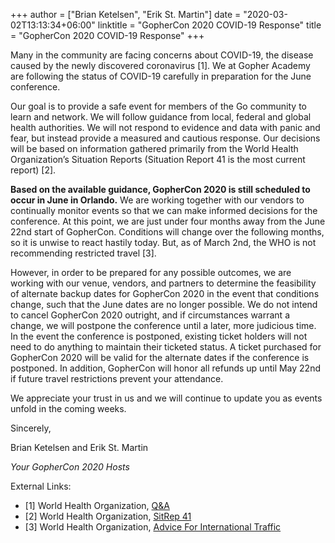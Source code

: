 +++
author = ["Brian Ketelsen", "Erik St. Martin"]
date = "2020-03-02T13:13:34+06:00"
linktitle = "GopherCon 2020 COVID-19 Response"
title = "GopherCon 2020 COVID-19 Response"
+++

Many in the community are facing concerns about COVID-19, the disease caused by the newly discovered coronavirus [1].  We at Gopher Academy are following the status of COVID-19 carefully in preparation for the June conference.

Our goal is to provide a safe event for members of the Go community to learn and network. We will follow guidance from local, federal and global health authorities. We will not respond to evidence and data with panic and fear, but instead provide a measured and cautious response. Our decisions will be based on information gathered primarily from the World Health Organization’s Situation Reports (Situation Report 41 is the most current report) [2].

**Based on the available guidance, GopherCon 2020 is still scheduled to occur in June in Orlando.** We are working together with our vendors to continually monitor events so that we can make informed decisions for the conference. At this point, we are just under four months away from the June 22nd start of GopherCon. Conditions will change over the following months, so it is unwise to react hastily today. But, as of March 2nd, the WHO is not recommending restricted travel [3].

However, in order to be prepared for any possible outcomes, we are working with our venue, vendors, and partners to determine the feasibility of alternate backup dates for GopherCon 2020 in the event that conditions change, such that the June dates are no longer possible. We do not intend to cancel GopherCon 2020 outright, and if circumstances warrant a change, we will postpone the conference until a later, more judicious time. In the event the conference is postponed, existing ticket holders will not need to do anything to maintain their ticketed status.  A ticket purchased for GopherCon 2020 will be valid for the alternate dates if the conference is postponed. In addition, GopherCon will honor all refunds up until May 22nd if future travel restrictions prevent your attendance.

We appreciate your trust in us and we will continue to update you as events unfold in the coming weeks. 

Sincerely,

Brian Ketelsen and Erik St. Martin

_Your GopherCon 2020 Hosts_

External Links:
* [1] World Health Organization, [Q&A](https://www.who.int/news-room/q-a-detail/q-a-coronaviruses)
* [2] World Health Organization, [SitRep 41](https://www.who.int/docs/default-source/coronaviruse/situation-reports/20200301-sitrep-41-covid-19.pdf)
* [3] World Health Organization, [Advice For International Traffic](https://www.who.int/ith/2019-nCoV_advice_for_international_traffic-rev/en/)

